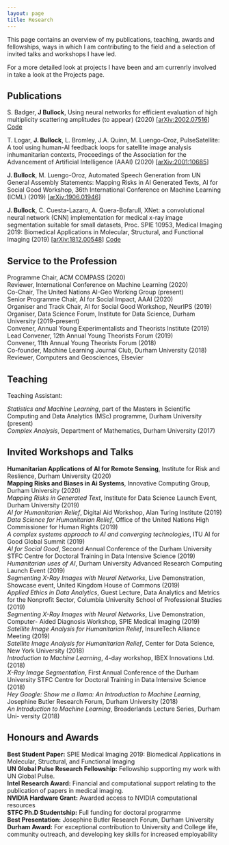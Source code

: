 ```yaml
---
layout: page
title: Research
---
```


This page contains an overview of my publications, teaching, awards and fellowships, ways in which I am contributing to the field and a selection of invited talks and workshops I have led.

For a more detailed look at projects I have been and am currenrly involved in take a look at the Projects page.

## Publications

S. Badger, **J Bullock**, Using neural networks for efficient evaluation of high multiplicity scattering amplitudes (to appear) (2020) [[arXiv:2002.07516](https://arxiv.org/abs/2002.07516)] [Code](https://github.com/JosephPB/n3jet)

T. Logar, **J. Bullock**, L. Bromley, J.A. Quinn, M. Luengo-Oroz, PulseSatellite: A tool using human-AI feedback loops for satellite image analysis inhumanitarian contexts, Proceedings of the Association for the Advancement of Artificial Intelligence (AAAI) (2020) [[arXiv:2001:10685](https://arxiv.org/abs/2001.10685)]

**J. Bullock**, M. Luengo-Oroz, Automated Speech Generation from UN General Assembly Statements: Mapping Risks in AI Generated Texts, AI for Social Good Workshop, 36th International Conference on Machine Learning (ICML) (2019) [[arXiv:1906.01946](https://arxiv.org/abs/1906.01946)]

**J. Bullock**, C. Cuesta-Lazaro, A. Quera-Bofarull, XNet: a convolutional neural network (CNN) implementation for medical x-ray image segmentation suitable for small datasets, Proc. SPIE 10953, Medical Imaging 2019: Biomedical Applications in Molecular, Structural, and Functional Imaging (2019) [[arXiv:1812.00548](https://arxiv.org/abs/1812.00548)] [Code](https://github.com/JosephPB/XNet)

## Service to the Profession

Programme Chair, ACM COMPASS (2020)<br/>
Reviewer, International Conference on Machine Learning (2020)<br/>
Co-Chair, The United Nations AI-Geo Working Group (present)<br/>
Senior Programme Chair, AI for Social Impact, AAAI (2020)<br/>
Organiser and Track Chair, AI for Social Good Workshop, NeurIPS (2019)<br/>
Organiser, Data Science Forum, Institute for Data Science, Durham University (2019-present)<br/>
Convener, Annual Young Experimentalists and Theorists Institute (2019)<br/>
Lead Convener, 12th Annual Young Theorists Forum (2019)<br/>
Convener, 11th Annual Young Theorists Forum (2018)<br/>
Co-founder, Machine Learning Journal Club, Durham University (2018)<br/>
Reviewer, Computers and Geosciences, Elsevier<br/>

## Teaching

Teaching Assistant:

*Statistics and Machine Learning*, part of the Masters in Scientific Computing and Data Analytics (MSc) programme, Durham University (present)<br/>
*Complex Analysis*, Department of Mathematics, Durham University (2017)

## Invited Workshops and Talks

**Humanitarian Applications of AI for Remote Sensing**, Institute for Risk and Reslience, Durham University (2020)<br/>
**Mapping Risks and Biases in Ai Systems**, Innovative Computing Group, Durham University (2020)<br/> 
*Mapping Risks in Generated Text*, Institute for Data Science Launch Event, Durham University (2019)<br/>
*AI for Humanitarian Relief*, Digital Aid Workshop, Alan Turing Institute (2019)<br/>
*Data Science for Humanitarian Relief*, Office of the United Nations High Commissioner for Human Rights (2019)<br/>
*A complex systems approach to AI and converging technologies*, ITU AI for Good Global Summit (2019)<br/>
*AI for Social Good*, Second Annual Conference of the Durham University STFC Centre for Doctoral Training in Data Intensive Science (2019)<br/>
*Humanitarian uses of AI*, Durham University Advanced Research Computing Launch Event (2019)<br/>
*Segmenting X-Ray Images with Neural Networks*, Live Demonstration, Showcase event, United Kingdom House of Commons (2019)<br/>
*Applied Ethics in Data Analytics*, Guest Lecture, Data Analytics and Metrics for the Nonprofit Sector, Columbia University School of Professional Studies (2019)<br/>
*Segmenting X-Ray Images with Neural Networks*, Live Demonstration, Computer- Aided Diagnosis Workshop, SPIE Medical Imaging (2019)<br/>
*Satellite Image Analysis for Humanitarian Relief*, InsureTech Alliance Meeting (2019)<br/>
*Satellite Image Analysis for Humanitarian Relief*, Center for Data Science, New York University (2018)<br/>
*Introduction to Machine Learning*, 4-day workshop, IBEX Innovations Ltd. (2018)<br/>
*X-Ray Image Segmentation*, First Annual Conference of the Durham University STFC Centre for Doctoral Training in Data Intensive Science (2018)<br/>
*Hey Google: Show me a llama: An Introduction to Machine Learning*, Josephine Butler Research Forum, Durham University (2018)<br/>
*An Introduction to Machine Learning*, Broaderlands Lecture Series, Durham Uni- versity (2018)<br/>

## Honours and Awards

**Best Student Paper:** SPIE Medical Imaging 2019: Biomedical Applications in Molecular, Structural, and Functional Imaging<br/>
**UN Global Pulse Research Fellowship:** Fellowship supporting my work with UN Global Pulse.<br/>
**Intel Research Award:** Financial and computational support relating to the publication of papers in medical imaging.<br/>
**NVIDIA Hardware Grant:** Awarded access to NVIDIA computational resources<br/>
**STFC Ph.D Studentship:** Full funding for doctoral programme<br/>
**Best Presentation:** Josephine Butler Research Forum, Durham University<br/>
**Durham Award:** For exceptional contribution to University and College life, community outreach, and developing key skills for increased employability<br/>
